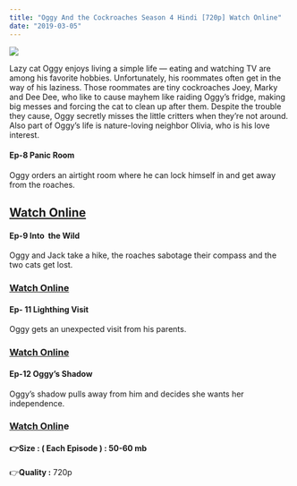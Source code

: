 ```yaml
---
title: "Oggy And the Cockroaches Season 4 Hindi [720p] Watch Online"
date: "2019-03-05"
---
```


[![](https://2.bp.blogspot.com/-sq--_KLXqAk/XH4KTDTJ3QI/AAAAAAAAAVI/MZaYQ4-hlRolH66dT3LT2Qux1HjffvSBwCLcBGAs/s320/TextMaster_03-05-10.33.16.JPEG)](https://2.bp.blogspot.com/-sq--_KLXqAk/XH4KTDTJ3QI/AAAAAAAAAVI/MZaYQ4-hlRolH66dT3LT2Qux1HjffvSBwCLcBGAs/s1600/TextMaster_03-05-10.33.16.JPEG)

Lazy cat Oggy enjoys living a simple life — eating and watching TV are among his favorite hobbies. Unfortunately, his roommates often get in the way of his laziness. Those roommates are tiny cockroaches Joey, Marky and Dee Dee, who like to cause mayhem like raiding Oggy’s fridge, making big messes and forcing the cat to clean up after them. Despite the trouble they cause, Oggy secretly misses the little critters when they’re not around. Also part of Oggy’s life is nature-loving neighbor Olivia, who is his love interest.

#### Ep-8 Panic Room 

Oggy orders an airtight room where he can lock himself in and get away from the roaches.

  

## [Watch Online](http://ally.sh/Ks8eE)

#### Ep-9 Into  the Wild

Oggy and Jack take a hike, the roaches sabotage their compass and the two cats get lost.

  

### [Watch Online](http://ally.sh/2gfMa)

  

#### Ep- 11 Lighthing Visit 

Oggy gets an unexpected visit from his parents.

  

### [Watch Online](http://ally.sh/LqUJs)

#### Ep-12 Oggy’s Shadow

Oggy’s shadow pulls away from him and decides she wants her independence.

  

### [Watch Onlin](http://ally.sh/zovl1)e

  

####  👉Size : ( Each Episode  ) : 50-60 mb 

👉**Quality :** 720p
